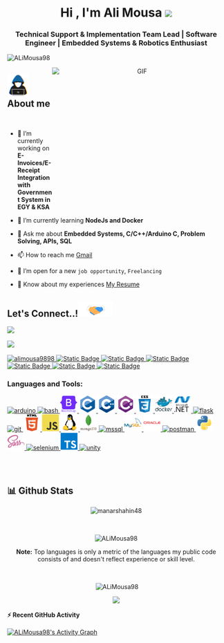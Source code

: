 <h1 align="center">Hi , I'm Ali Mousa <img src="https://media.giphy.com/media/hvRJCLFzcasrR4ia7z/giphy.gif" width="35"></h1>
<h3 align="center">Technical Support  & Implementation Team Lead | Software Engineer | Embedded Systems & Robotics Enthusiast</h3>

<p align="left"><img src="https://komarev.com/ghpvc/?username=ALiMousa98&label=Profile%20views&color=0e75b6&style=flat" alt="ALiMousa98" /> </p>

<a target="_blank" align="center">
  <img align="right" top="500" height="300" width="400" alt="GIF" src="https://media.giphy.com/media/SWoSkN6DxTszqIKEqv/giphy.gif">
</a>

 ## <picture><img src = "https://github.com/0xAbdulKhalid/0xAbdulKhalid/raw/main/assets/mdImages/about_me.gif" width = 50px></picture> **About me**
 <br>

- 🔭 I’m currently working on **E-Invoices/E-Receipt Integration with Government System in EGY & KSA**

- 🌱 I’m currently learning **NodeJs and Docker**

- 💬 Ask me about **Embedded Systems, C/C++/Arduino C, Problem Solving, APIs, SQL**

- 📫 How to reach me [Gmail](mailto:ali.abdelaal1998@gmail.com)

- :thinking: I’m open for a new `job opportunity`, `Freelancing` 

- 📄 Know about my experiences [My Resume](https://docs.google.com/document/d/1dks35JrQKO1ZcI1JxIaR9XlUwNI_9u-6qgXNV6Jvlo0/edit?usp=sharing)


## <b> Let's Connect..!</b><img src="https://github.com/0xAbdulKhalid/0xAbdulKhalid/raw/main/assets/mdImages/handshake.gif" width ="80">
<img src="https://user-images.githubusercontent.com/73097560/115834477-dbab4500-a447-11eb-908a-139a6edaec5c.gif">
<br>

<p align="left">

  <a href="mailto:ali.abdelaal19988@gmail.com"><img src="https://img.shields.io/badge/Gmail-D14836?style=for-the-badge&logo=gmail&logoColor=white"/>
   </a>

  <a href="https://linkedin.com/in/alimousa9898" target="blank">
    <img alt="alimousa9898" src="https://img.shields.io/badge/linkedin-%25230A66C2.svg?style=for-the-badge&logo=linkedin&logoColor=white&color=blue">
  </a>

  <a href="https://twitter.com/AliMous47009370" target="blank">
   <img alt="Static Badge" src="https://img.shields.io/badge/Follow-%40AliMous47009370-%25230A66C2.svg?style=for-the-badge&logo=X&color=blue">
   </a>
  
  <a href="https://www.facebook.com/anonymous98.17" target="blank">
   <img alt="Static Badge" src="https://img.shields.io/badge/Facebook-1877F2?style=for-the-badge&logo=facebook&logoColor=white">
   </a>

  <a href="https://github.com/ALiMousa98" target="blank">
    <img alt="Static Badge" src="https://img.shields.io/badge/github-%25230A66C2.svg?style=for-the-badge&logo=github&color=black">
   </a>

  <a href="https://stackoverflow.com/users/23481504/ali-mousa" target="blank">
    <img alt="Static Badge" src="https://img.shields.io/badge/stack%20overflow-FE7A16?logo=stack-overflow&logoColor=white&style=for-the-badge">
   </a>

   <a href="https://discordapp.com/users/918142366290956349" target="blank">
    <img alt="Static Badge" src="https://img.shields.io/badge/Discord-7289DA?style=for-the-badge&logo=discord&logoColor=white">
   </a>

   <a href="https://t.me/AliMousa98" target="blank">
    <img alt="Static Badge" src="https://img.shields.io/badge/Telegram-2CA5E0?style=for-the-badge&logo=telegram&logoColor=white">
   </a> 
</p>

<h3 align="left">Languages and Tools:</h3>
<p align="left"> <a href="https://www.arduino.cc/" target="_blank" rel="noreferrer"> <img src="https://cdn.worldvectorlogo.com/logos/arduino-1.svg" alt="arduino" width="40" height="40"/> </a> <a href="https://www.gnu.org/software/bash/" target="_blank" rel="noreferrer"> <img src="https://www.vectorlogo.zone/logos/gnu_bash/gnu_bash-icon.svg" alt="bash" width="40" height="40"/> </a> <a href="https://getbootstrap.com" target="_blank" rel="noreferrer"> <img src="https://raw.githubusercontent.com/devicons/devicon/master/icons/bootstrap/bootstrap-plain-wordmark.svg" alt="bootstrap" width="40" height="40"/> </a> <a href="https://www.cprogramming.com/" target="_blank" rel="noreferrer"> <img src="https://raw.githubusercontent.com/devicons/devicon/master/icons/c/c-original.svg" alt="c" width="40" height="40"/> </a> <a href="https://www.w3schools.com/cpp/" target="_blank" rel="noreferrer"> <img src="https://raw.githubusercontent.com/devicons/devicon/master/icons/cplusplus/cplusplus-original.svg" alt="cplusplus" width="40" height="40"/> </a> <a href="https://www.w3schools.com/cs/" target="_blank" rel="noreferrer"> <img src="https://raw.githubusercontent.com/devicons/devicon/master/icons/csharp/csharp-original.svg" alt="csharp" width="40" height="40"/> </a> <a href="https://www.w3schools.com/css/" target="_blank" rel="noreferrer"> <img src="https://raw.githubusercontent.com/devicons/devicon/master/icons/css3/css3-original-wordmark.svg" alt="css3" width="40" height="40"/> </a> <a href="https://www.docker.com/" target="_blank" rel="noreferrer"> <img src="https://raw.githubusercontent.com/devicons/devicon/master/icons/docker/docker-original-wordmark.svg" alt="docker" width="40" height="40"/> </a> <a href="https://dotnet.microsoft.com/" target="_blank" rel="noreferrer"> <img src="https://raw.githubusercontent.com/devicons/devicon/master/icons/dot-net/dot-net-original-wordmark.svg" alt="dotnet" width="40" height="40"/> </a> <a href="https://flask.palletsprojects.com/" target="_blank" rel="noreferrer"> <img src="https://www.vectorlogo.zone/logos/pocoo_flask/pocoo_flask-icon.svg" alt="flask" width="40" height="40"/> </a> <a href="https://git-scm.com/" target="_blank" rel="noreferrer"> <img src="https://www.vectorlogo.zone/logos/git-scm/git-scm-icon.svg" alt="git" width="40" height="40"/> </a> <a href="https://www.w3.org/html/" target="_blank" rel="noreferrer"> <img src="https://raw.githubusercontent.com/devicons/devicon/master/icons/html5/html5-original-wordmark.svg" alt="html5" width="40" height="40"/> </a> <a href="https://developer.mozilla.org/en-US/docs/Web/JavaScript" target="_blank" rel="noreferrer"> <img src="https://raw.githubusercontent.com/devicons/devicon/master/icons/javascript/javascript-original.svg" alt="javascript" width="40" height="40"/> </a> <a href="https://www.linux.org/" target="_blank" rel="noreferrer"> <img src="https://raw.githubusercontent.com/devicons/devicon/master/icons/linux/linux-original.svg" alt="linux" width="40" height="40"/> </a> <a href="https://www.mongodb.com/" target="_blank" rel="noreferrer"> <img src="https://raw.githubusercontent.com/devicons/devicon/master/icons/mongodb/mongodb-original-wordmark.svg" alt="mongodb" width="40" height="40"/> </a> <a href="https://www.microsoft.com/en-us/sql-server" target="_blank" rel="noreferrer"> <img src="https://www.svgrepo.com/show/303229/microsoft-sql-server-logo.svg" alt="mssql" width="40" height="40"/> </a> <a href="https://www.mysql.com/" target="_blank" rel="noreferrer"> <img src="https://raw.githubusercontent.com/devicons/devicon/master/icons/mysql/mysql-original-wordmark.svg" alt="mysql" width="40" height="40"/> </a> <a href="https://www.oracle.com/" target="_blank" rel="noreferrer"> <img src="https://raw.githubusercontent.com/devicons/devicon/master/icons/oracle/oracle-original.svg" alt="oracle" width="40" height="40"/> </a> <a href="https://postman.com" target="_blank" rel="noreferrer"> <img src="https://www.vectorlogo.zone/logos/getpostman/getpostman-icon.svg" alt="postman" width="40" height="40"/> </a> <a href="https://www.python.org" target="_blank" rel="noreferrer"> <img src="https://raw.githubusercontent.com/devicons/devicon/master/icons/python/python-original.svg" alt="python" width="40" height="40"/> </a> <a href="https://sass-lang.com" target="_blank" rel="noreferrer"> <img src="https://raw.githubusercontent.com/devicons/devicon/master/icons/sass/sass-original.svg" alt="sass" width="40" height="40"/> </a> <a href="https://www.selenium.dev" target="_blank" rel="noreferrer"> <img src="https://raw.githubusercontent.com/detain/svg-logos/780f25886640cef088af994181646db2f6b1a3f8/svg/selenium-logo.svg" alt="selenium" width="40" height="40"/> </a> <a href="https://www.typescriptlang.org/" target="_blank" rel="noreferrer"> <img src="https://raw.githubusercontent.com/devicons/devicon/master/icons/typescript/typescript-original.svg" alt="typescript" width="40" height="40"/> </a> <a href="https://unity.com/" target="_blank" rel="noreferrer"> <img src="https://www.vectorlogo.zone/logos/unity3d/unity3d-icon.svg" alt="unity" width="40" height="40"/> </a> </p>
 <br/>
 <br/>
 
 ## 📊 Github Stats
<p align="center"><img src="https://github-readme-streak-stats.herokuapp.com/?user=ALiMousa98&theme=tokyonight_duo" alt="manarshahin48" /></p>
  <br/>

<p align="center"><img align="center" src="https://github-readme-stats.vercel.app/api/top-langs?username=ALiMousa98&theme=algolia&show_icons=true&locale=en&layout=compact" alt="ALiMousa98" />
<p align ="center"><b>Note:</b> Top languages is only a metric of the languages my public code consists of and doesn't reflect experience or skill level.</p></p>
 <br/>
 

<p align="center">&nbsp;<img align="center" src="https://github-readme-stats.vercel.app/api?username=ALiMousa98&theme=algolia&show_icons=true&locale=en" alt="ALiMousa98" /></p>

<!-- <p align = "center"><img align="center" src="https://github-readme-streak-stats.herokuapp.com/?user=ALiMousa98&theme=algolia" alt="ALiMousa98" /></p> -->

<p align="center"> <a href="https://github.com/ryo-ma/github-profile-trophy"><img src="https://github-profile-trophy.vercel.app/?username=ALiMousa98&theme=algolia& alt="ALiMousa98" /></a> </p>
<summary><b>⚡ Recent GitHub Activity</b></summary>
  <br/>
   <a href="https://github.com/ALiMousa98"><img alt="ALiMousa98's Activity Graph" src="https://activity-graph.herokuapp.com/graph?username=ALiMousa98&custom_title=ALiMousa98's%20Contribution%20Graph&theme=react-dark" /></a>
  <br/>
